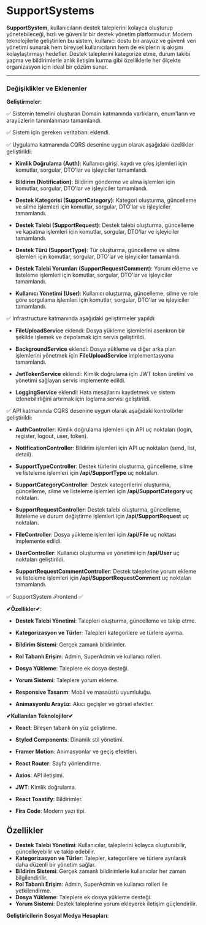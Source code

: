 # SupportSystems

**SupportSystem**, kullanıcıların destek taleplerini kolayca oluşturup yönetebileceği, hızlı ve güvenilir bir destek yönetim platformudur. Modern teknolojilerle geliştirilen bu sistem, kullanıcı dostu bir arayüz ve güvenli veri yönetimi sunarak hem bireysel kullanıcıların hem de ekiplerin iş akışını kolaylaştırmayı hedefler. Destek taleplerini kategorize etme, durum takibi yapma ve bildirimlerle anlık iletişim kurma gibi özelliklerle her ölçekte organizasyon için ideal bir çözüm sunar.

---

### **Değişiklikler ve Eklenenler**
**Geliştirmeler**:




✅ Sistemin temelini oluşturan Domain katmanında varlıkların, enum'ların ve arayüzlerin tanımlanması tamamlandı.



✅ Sistem için gereken veritabanı eklendi.



✅ Uygulama katmanında CQRS desenine uygun olarak aşağıdaki özellikler geliştirildi:





- **Kimlik Doğrulama (Auth)**: Kullanıcı girişi, kaydı ve çıkış işlemleri için komutlar, sorgular, DTO'lar ve işleyiciler tamamlandı.




- **Bildirim (Notification)**: Bildirim gönderme ve alma işlemleri için komutlar, sorgular, DTO'lar ve işleyiciler tamamlandı.




- **Destek Kategorisi (SupportCategory)**: Kategori oluşturma, güncelleme ve silme işlemleri için komutlar, sorgular, DTO'lar ve işleyiciler tamamlandı.




- **Destek Talebi (SupportRequest)**: Destek talebi oluşturma, güncelleme ve kapatma işlemleri için komutlar, sorgular, DTO'lar ve işleyiciler tamamlandı.




- **Destek Türü (SupportType)**: Tür oluşturma, güncelleme ve silme işlemleri için komutlar, sorgular, DTO'lar ve işleyiciler tamamlandı.




- **Destek Talebi Yorumları (SupportRequestComment)**: Yorum ekleme ve listeleme işlemleri için komutlar, sorgular, DTO'lar ve işleyiciler tamamlandı.




- **Kullanıcı Yönetimi (User)**: Kullanıcı oluşturma, güncelleme, silme ve role göre sorgulama işlemleri için komutlar, sorgular, DTO'lar ve işleyiciler tamamlandı.




✅ Infrastructure katmanında aşağıdaki geliştirmeler yapıldı:



- **FileUploadService** eklendi: Dosya yükleme işlemlerini asenkron bir şekilde işlemek ve depolamak için servis geliştirildi.

- **BackgroundService** eklendi: Dosya yükleme ve diğer arka plan işlemlerini yönetmek için **FileUploadService** implementasyonu tamamlandı.

- **JwtTokenService** eklendi: Kimlik doğrulama için JWT token üretimi ve yönetimi sağlayan servis implemente edildi.

- **LoggingService** eklendi: Hata mesajlarını kaydetmek ve sistem izlenebilirliğini artırmak için loglama servisi geliştirildi.




✅ API katmanında CQRS desenine uygun olarak aşağıdaki kontrolörler geliştirildi:





- **AuthController**: Kimlik doğrulama işlemleri için API uç noktaları (login, register, logout, user, token).



- **NotificationController**: Bildirim işlemleri için API uç noktaları (send, list, detail).



- **SupportTypeController**: Destek türlerini oluşturma, güncelleme, silme ve listeleme işlemleri için **/api/SupportType** uç noktaları.



- **SupportCategoryController**: Destek kategorilerini oluşturma, güncelleme, silme ve listeleme işlemleri için **/api/SupportCategory** uç noktaları.



- **SupportRequestController**: Destek talebi oluşturma, güncelleme, listeleme ve durum değiştirme işlemleri için **/api/SupportRequest** uç noktaları.



- **FileController**: Dosya yükleme işlemleri için **/api/File** uç noktası implemente edildi.



- **UserController**: Kullanıcı oluşturma ve yönetimi için **/api/User** uç noktaları geliştirildi.



- **SupportRequestCommentController**: Destek taleplerine yorum ekleme ve listeleme işlemleri için **/api/SupportRequestComment** uç noktaları tamamlandı.




✅ SupportSystem ℱrontend ✅


 **✔Özellikler✔**: 


- **Destek Talebi Yönetimi**: Talepleri oluşturma, güncelleme ve takip etme.


- **Kategorizasyon ve Türler**: Talepleri kategorilere ve türlere ayırma.


- **Bildirim Sistemi**: Gerçek zamanlı bildirimler.


- **Rol Tabanlı Erişim**: Admin, SuperAdmin ve kullanıcı rolleri.


- **Dosya Yükleme**: Taleplere ek dosya desteği.


- **Yorum Sistemi**: Taleplere yorum ekleme.


- **Responsive Tasarım**: Mobil ve masaüstü uyumluluğu.


- **Animasyonlu Arayüz**: Akıcı geçişler ve görsel efektler.


**✔Kullanılan Teknolojiler✔**


- **React**: Bileşen tabanlı ön yüz geliştirme.


- **Styled Components**: Dinamik stil yönetimi.


- **Framer Motion**: Animasyonlar ve geçiş efektleri.


- **React Router**: Sayfa yönlendirme.


- **Axios**: API iletişimi.


- **JWT**: Kimlik doğrulama.


- **React Toastify**: Bildirimler.


- **Fira Code**: Modern yazı tipi.


## Özellikler
- **Destek Talebi Yönetimi**: Kullanıcılar, taleplerini kolayca oluşturabilir, güncelleyebilir ve takip edebilir.
- **Kategorizasyon ve Türler**: Talepler, kategorilere ve türlere ayrılarak daha düzenli bir yönetim sağlar.
- **Bildirim Sistemi**: Gerçek zamanlı bildirimlerle kullanıcılar her zaman bilgilendirilir.
- **Rol Tabanlı Erişim**: Admin, SuperAdmin ve kullanıcı rolleri ile yetkilendirme.
- **Dosya Yükleme**: Taleplere ek dosya yükleme desteği.
- **Yorum Sistemi**: Destek taleplerine yorum ekleyerek iletişim güçlendirilir.

**Geliştiricilerin Sosyal Medya Hesapları**:

